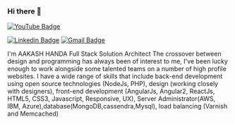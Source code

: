 ### Hi there 👋

[![YouTube Badge](https://img.shields.io/badge/-DeveloperFunnel-red?style=flat-square&logo=YouTube&logoColor=red&link=https://www.youtube.com/developerfunnel/)](https://www.youtube.com/developerfunnel)

[![Linkedin Badge](https://img.shields.io/badge/-SoumyadipChowdhury-blue?style=flat-square&logo=Linkedin&logoColor=white&link=https://www.linkedin.com/in/soumyadip-chowdhury/)](https://www.linkedin.com/in/soumyadip-chowdhury)
[![Gmail Badge](https://img.shields.io/badge/-soumyadip.note@gmail.com-c14438?style=flat-square&logo=Gmail&logoColor=white&link=mailto:soumyadip.note@gmail.com)](mailto:soumyadip.note@gmail.com)

I'm AAKASH HANDA
Full Stack Solution Architect
The crossover between design and programming has always been of interest to me, I've been lucky enough to work alongside some talented teams on a number of high profile websites. I have a wide range of skills that include back-end development using open source technologies (NodeJs, PHP), design (working closely with designers), front-end development (AngularJs, Angular2, ReactJs, HTML5, CSS3, Javascript, Responsive, UX), Server Administrator(AWS, IBM, Azure),database(MongoDB,cassendra,Mysql), load balancing (Varnish and Memcached)
<!--
**Aakashdeveloper/Aakashdeveloper** is a ✨ _special_ ✨ repository because its `README.md` (this file) appears on your GitHub profile.

Here are some ideas to get you started:

- 🔭 I’m currently working on ...
- 🌱 I’m currently learning ...
- 👯 I’m looking to collaborate on ...
- 🤔 I’m looking for help with ...
- 💬 Ask me about ...
- 📫 How to reach me: ...
- 😄 Pronouns: ...
- ⚡ Fun fact: ...
-->
